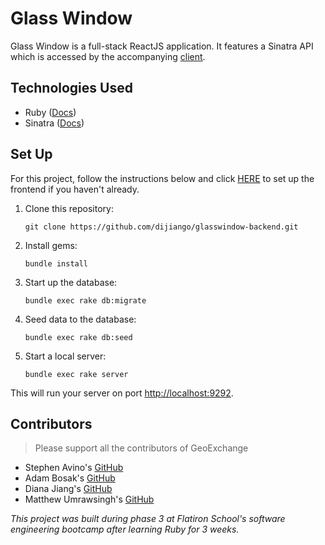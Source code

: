 # Glass Window

Glass Window is a full-stack ReactJS application. It features a Sinatra API which is accessed by the accompanying [client](https://github.com/dijiango/glasswindow-frontend).

## Technologies Used

* Ruby ([Docs](https://www.ruby-lang.org/en/documentation/))
* Sinatra ([Docs](http://sinatrarb.com/documentation.html))

## Set Up
      
For this project, follow the instructions below and click [HERE](https://github.com/dijiango/glasswindow-frontend) to set up the frontend if you haven't already.

1. Clone this repository:
      ```
      git clone https://github.com/dijiango/glasswindow-backend.git
      ```
2. Install gems:
      ```
      bundle install
      ```
3. Start up the database:
      ```
      bundle exec rake db:migrate
      ```
4. Seed data to the database:
      ```
      bundle exec rake db:seed
      ```
5. Start a local server:
      ```
      bundle exec rake server
      ```
This will run your server on port
[http://localhost:9292](http://localhost:9292).

## Contributors
>Please support all the contributors of GeoExchange

* Stephen Avino's [GitHub](https://github.com/stavino)
* Adam Bosak's [GitHub](https://github.com/Bosak3)
* Diana Jiang's [GitHub](https://github.com/dijiango)
* Matthew Umrawsingh's [GitHub](https://github.com/Mumrawsingh)

      
<em>This project was built during phase 3 at Flatiron School's software engineering bootcamp after learning Ruby for 3 weeks.</em>
      
